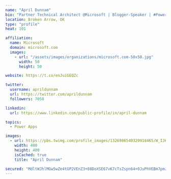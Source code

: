 ```yaml
---
name: "April Dunnam"
bio: "Partner Technical Architect @Microsoft | Blogger-Speaker | #PowerApps, #PowerAutomate, #Office365, #SharePoint | #WIT | #Karaoke Queen"
location: Broken Arrow, OK
type: "profile"
heat: 101

affiliation:
  name: Microsoft
  domain: microsoft.com
  images:
    - url: "/assets/images/organizations/microsoft.com-50x50.jpg"
      width: 50
      height: 50

website: https://t.co/enJuiGEQZc

twitter:
  username: aprildunnam
  url: https://twitter.com/aprildunnam
  followers: 7058

linkedin:
  url: https://www.linkedin.com/public-profile/in/april-dunnam

topics:
  - Power Apps

images:
  - url: https://pbs.twimg.com/profile_images/1326986540329918465/W_IJ6Ih2_400x400.jpg
    width: 400
    height: 400
    isCached: true
    title: "April Dunnam"

secured: "MdltWJhlMGw5wZe4tGP2VEnZ3+88DoXSE67vK7cTsZspn64+0JuPhVEBm7pmzH4e6QGekVyO7uWEr7qvpOH3nMD1khbNzl3lCrNAJxWVbfnsgAHLNp5inWK+avzIwnNlh62RX3bBSd4IaLOC6Gq1PeKG2zlqIpnkCWe9vlSV542JAQAXQQg1Pm0IvPSBcruPnOySmfL8tz2ztwMA9g4wI14yDNdujds4HF4J9MU3afqrjzXJOa32KsUQ9Bb0HAAWY4GuZuqsXeskU4uVbPYj/Tbhn//sz4lEmC+S6uxCJSbIqU9uCSoBSSapPBr0GAWGJSw3CvOJI0rlOzM89Bn9jRnVlEN7jpxSEB2fGTkZwFtdEL33t0VsuB4Tgmk4oyuKi7Z6i73FlQz3VDqBx4pJnounX5ZqsGNPf+JmmVubDZM=;7JWENevIWUh+L/LLXy3wJw=="
---
```


